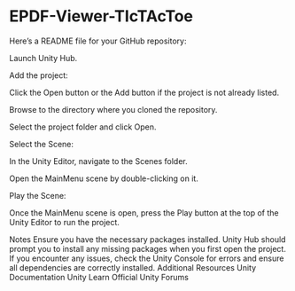 # EPDF-Viewer-TIcTAcToe


Here’s a README file for your GitHub repository:

 
Launch Unity Hub.

Add the project:

Click the Open button or the Add button if the project is not already listed.

Browse to the directory where you cloned the repository.

Select the project folder and click Open.

Select the Scene:

In the Unity Editor, navigate to the Scenes folder.

Open the MainMenu scene by double-clicking on it.

Play the Scene:

Once the MainMenu scene is open, press the Play button at the top of the Unity Editor to run the project.

Notes
Ensure you have the necessary packages installed. Unity Hub should prompt you to install any missing packages when you first open the project.
If you encounter any issues, check the Unity Console for errors and ensure all dependencies are correctly installed.
Additional Resources
Unity Documentation
Unity Learn
Official Unity Forums
